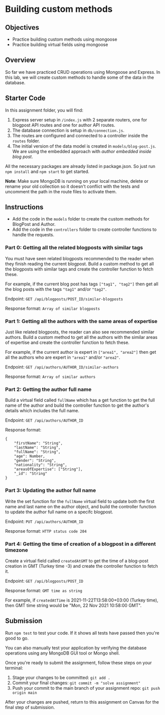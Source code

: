 # Building custom methods

## Objectives

- Practice building custom methods using mongoose
- Practice building virtual fields using mongoose

## Overview

So far we have practiced CRUD operations using Mongoose and Express. In this lab, we will create custom methods to handle some of the data in the database.

## Starter Code

In this assignment folder, you will find:

1. Express server setup in `/index.js` with 2 separate routers, one for blogpost API routes and one for author API routes.
2. The database connection is setup in `db/connection.js`.
3. The routes are configured and connected to a controller inside the `routes` folder.
4. The initial version of the data model is created in `models/blog-post.js`. We are using the embedded approach with _author embedded inside blog post_.

All the necessary packages are already listed in package.json. So just run `npm install` and `npm start` to get started.

**Note**: Make sure MongoDB is running on your local machine, delete or rename your old collection so it doesn't conflict with the tests and uncomment the path in the route files to activate them.

## Instructions

- Add the code in the `models` folder to create the custom methods for BlogPost and Author.
- Add the code in the `controllers` folder to create controller functions to handle the requests.

### Part 0: Getting all the related blogposts with similar tags

You must have seen related blogposts recommended to the reader when they finish reading the current blogpost. Build a custom method to get all the blogposts with similar tags and create the controller function to fetch these.

For example, if the current blog post has tags `["tag1", "tag2"]` then get all the blog posts with the tags `"tag1"` and/or `"tag2"`.

Endpoint: `GET /api/blogposts/POST_ID/similar-blogposts`

Response format: `Array of similar blogposts`

### Part 1: Getting all the authors with the same areas of expertise

Just like related blogposts, the reader can also see recommended similar authors. Build a custom method to get all the authors with the similar areas of expertise and create the controller function to fetch these.

For example, if the current author is expert in `["area1", "area2"]` then get all the authors who are expert in `"area1"` and/or `"area2"`.

Endpoint: `GET /api/authors/AUTHOR_ID/similar-authors`

Response format: `Array of similar authors`

### Part 2: Getting the author full name

Build a virtual field called `fullName` which has a get function to get the full name of the author and build the controller function to get the author's details which includes the full name.

Endpoint: `GET /api/authors/AUTHOR_ID`

Response format:
```
{
    "firstName": "String",
    "lastName": "String",
    "fullName": "String",
    "age": Number,
    "gender": "String",
    "nationality": "String",
    "areasOfExpertise": ["String"],
    "_id": "String"
}
```

### Part 3: Updating the author full name

Write the set function for the `fullName` virtual field to update both the first name and last name on the author object, and build the controller function to update the author full name on a specifc blogpost.

Endpoint: `PUT /api/authors/AUTHOR_ID`

Response format: `HTTP status code 204`

### Part 4: Getting the time of creation of a blogpost in a different timezone

Create a virtual field called `createdAtGMT` to get the time of a blog-post creation in GMT (Turkey time -3) and create the controller function to fetch it.

Endpoint: `GET /api/blogposts/POST_ID`

Response format: `GMT time as string`

For example, if `createdAtTime` is 2021-11-22T13:58:00+03:00 (Turkey time), then GMT time string would be "Mon, 22 Nov 2021 10:58:00 GMT".

## Submission

Run `npm test` to test your code. If it shows all tests have passed then you're good to go.

You can also manually test your application by verifying the database operations using any MongoDB GUI tool or Mongo shell.

Once you're ready to submit the assignment, follow these steps on your terminal:

1. Stage your changes to be committed: `git add .`
2. Commit your final changes: `git commit -m "solve assignment"`
3. Push your commit to the main branch of your assignment repo: `git push origin main`

After your changes are pushed, return to this assignment on Canvas for the final step of submission.
